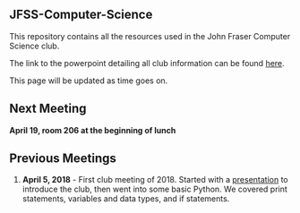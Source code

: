 JFSS-Computer-Science
---
This repository contains all the resources used in the John Fraser Computer Science club. 

The link to the powerpoint detailing all club information can be found [here](https://goo.gl/uJyiEY).

This page will be updated as time goes on.

Next Meeting
---
**April 19, room 206 at the beginning of lunch**

Previous Meetings
---
1. **April 5, 2018** - First club meeting of 2018. Started with a [presentation](https://goo.gl/uJyiEY) to introduce the club, then went into some basic Python. We covered print statements, variables and data types, and if statements.
